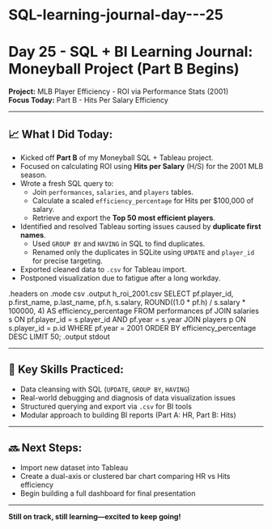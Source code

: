 # SQL-learning-journal-day---25

# Day 25 - SQL + BI Learning Journal: Moneyball Project (Part B Begins)

**Project:** MLB Player Efficiency - ROI via Performance Stats (2001)  
**Focus Today:** Part B - Hits Per Salary Efficiency

---

## 📈 What I Did Today:

- Kicked off **Part B** of my Moneyball SQL + Tableau project.
- Focused on calculating ROI using **Hits per Salary** (H/S) for the 2001 MLB season.
- Wrote a fresh SQL query to:
  - Join `performances`, `salaries`, and `players` tables.
  - Calculate a scaled `efficiency_percentage` for Hits per $100,000 of salary.
  - Retrieve and export the **Top 50 most efficient players**.
- Identified and resolved Tableau sorting issues caused by **duplicate first names**.
  - Used `GROUP BY` and `HAVING` in SQL to find duplicates.
  - Renamed only the duplicates in SQLite using `UPDATE` and `player_id` for precise targeting.
- Exported cleaned data to `.csv` for Tableau import.
- Postponed visualization due to fatigue after a long workday.

.headers on
.mode csv
.output h_roi_2001.csv
SELECT pf.player_id, p.first_name, p.last_name, pf.h, s.salary,
       ROUND((1.0 * pf.h) / s.salary * 100000, 4) AS efficiency_percentage
FROM performances pf
JOIN salaries s ON pf.player_id = s.player_id AND pf.year = s.year
JOIN players p ON s.player_id = p.id
WHERE pf.year = 2001
ORDER BY efficiency_percentage DESC
LIMIT 50;
.output stdout


---

## 🧠 Key Skills Practiced:
- Data cleansing with SQL (`UPDATE`, `GROUP BY`, `HAVING`)
- Real-world debugging and diagnosis of data visualization issues
- Structured querying and export via `.csv` for BI tools
- Modular approach to building BI reports (Part A: HR, Part B: Hits)

---

## 🔜 Next Steps:
- Import new dataset into Tableau
- Create a dual-axis or clustered bar chart comparing HR vs Hits efficiency
- Begin building a full dashboard for final presentation

---

**Still on track, still learning—excited to keep going!**

